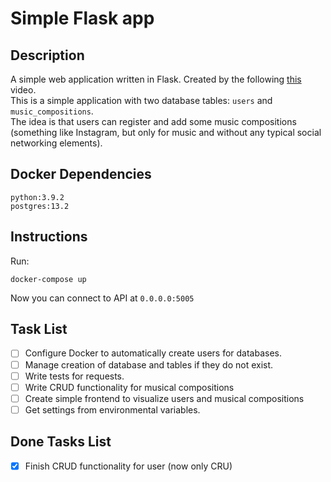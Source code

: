 # Simple Flask app
## Description
A simple web application written in Flask.
Created by the following [this](https://www.youtube.com/watch?v=LcZ9uJn8ffA) video.\
This is a simple application with two database tables: `users` and `music_compositions`.\
The idea is that users can register and add some music compositions (something like Instagram, but only for music and without any typical social networking elements).
## Docker Dependencies
```
python:3.9.2
postgres:13.2
```
## Instructions
Run:
```
docker-compose up
```
Now you can connect to API at `0.0.0.0:5005`
## Task List
 - [ ] Configure Docker to automatically create users for databases.
 - [ ] Manage creation of database and tables if they do not exist.
 - [ ] Write tests for requests.
 - [ ] Write CRUD functionality for musical compositions
 - [ ] Create simple frontend to visualize users and musical compositions
 - [ ] Get settings from environmental variables.

## Done Tasks List
 - [x] Finish CRUD functionality for user (now only CRU)
